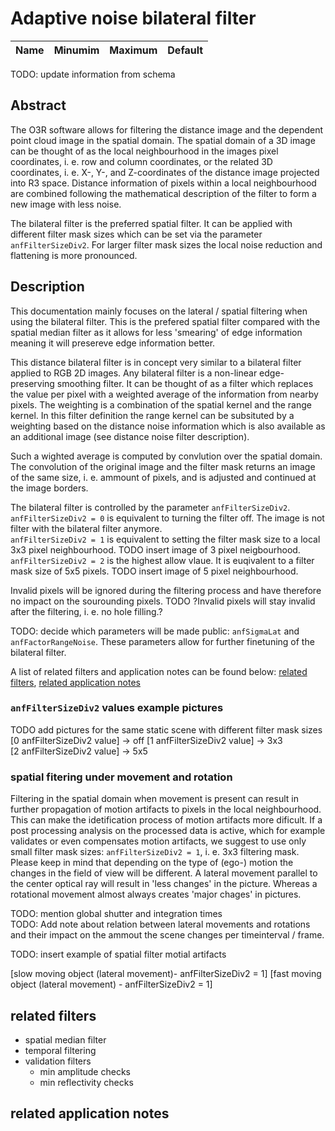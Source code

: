 # Adaptive noise bilateral filter

|Name|Minumim|Maximum|Default
|--|--|--|--|
TODO: update information from schema

## Abstract
The O3R software allows for filtering the distance image and the dependent point cloud image in the spatial domain. The spatial domain of a 3D image can be thought of as the local neighbourhood in the images pixel coordinates, i. e. row and column coordinates, or the related 3D coordinates, i. e. X-, Y-, and Z-coordinates of the distance image projected into R3 space. Distance information of pixels within a local neighbourhood are combined following the mathematical description of the filter to form a new image with less noise.  

The bilateral filter is the preferred spatial filter. It can be applied with different filter mask sizes which can be set via the parameter `anfFilterSizeDiv2`. For larger filter mask sizes the local noise reduction and flattening is more pronounced. 

## Description

This documentation mainly focuses on the lateral / spatial filtering when using the bilateral filter. This is the prefered spatial filter compared with the spatial median filter as it allows for less 'smearing' of edge information meaning it will presereve edge information better. 

This distance bilateral filter is in concept very similar to a bilateral filter applied to RGB 2D images. Any bilateral filter is a non-linear edge-preserving smoothing filter. It can be thought of as a filter which replaces the value per pixel with a weighted average of the information from nearby pixels. The weighting is a combination of the spatial kernel and the range kernel. In this filter definition the range kernel can be subsituted by a weighting based on the distance noise information which is also available as an additional image (see distance noise filter description).  

Such a wighted average is computed by convlution over the spatial domain. The convolution of the original image and the filter mask returns an image of the same size, i. e. ammount of pixels, and is adjusted and continued at the image borders.  

The bilateral filter is controlled by the parameter `anfFilterSizeDiv2`.    
`anfFilterSizeDiv2 = 0` is equivalent to turning the filter off. The image is not filter with the bilateral filter anymore.   
`anfFilterSizeDiv2 = 1` is equivalent to setting the filter mask size to a local 3x3 pixel neighbourhood. TODO insert image of 3 pixel neigbourhood.   
`anfFilterSizeDiv2 = 2` is the highest allow vlaue. It is euqivalent to a filter mask size of 5x5 pixels. TODO insert image of 5 pixel neighbourhood.  

Invalid pixels will be ignored during the filtering process and have therefore no impact on the sourounding pixels. TODO ?Invalid pixels will stay invalid after the filtering, i. e. no hole filling.?   

TODO: decide which parameters will be made public: `anfSigmaLat` and `anfFactorRangeNoise`. These parameters allow for further finetuning of the bilateral filter.  

A list of related filters and application notes can be found below: [related filters](related-filters), [related application notes](related-applicatiob-notes)


### `anfFilterSizeDiv2` values example pictures
TODO add pictures for the same static scene with different filter mask sizes
[0 anfFilterSizeDiv2 value] -> off
[1 anfFilterSizeDiv2 value] -> 3x3  
[2 anfFilterSizeDiv2 value] -> 5x5  

### spatial fitering under movement and rotation
Filtering in the spatial domain when movement is present can result in further propagation of motion artifacts to pixels in the local neighbourhood. This can make the idetification process of motion artifacts more dificult. If a post processing analysis on the processed data is active, which for example validates or even compensates motion artifacts, we suggest to use only small filter mask sizes: `anfFilterSizeDiv2 = 1`, i. e. 3x3 filtering mask.  
Please keep in mind that depending on the type of (ego-) motion the changes in the field of view will be different. A lateral movement parallel to the center optical ray will result in 'less changes' in the picture. Whereas a rotational movement almost always creates 'major chages' in pictures.   

TODO: mention global shutter and integration times  
TODO: Add note about relation between lateral movements and rotations and their impact on the ammout the scene changes per timeinterval / frame.  


TODO: insert example of spatial filter motial artifacts 

[slow moving object (lateral movement)- anfFilterSizeDiv2 = 1]
[fast moving object (lateral movement) - anfFilterSizeDiv2 = 1] 



## related filters
+ spatial median filter
+ temporal filtering
+ validation filters
    + min amplitude checks
    + min reflectivity checks

## related application notes